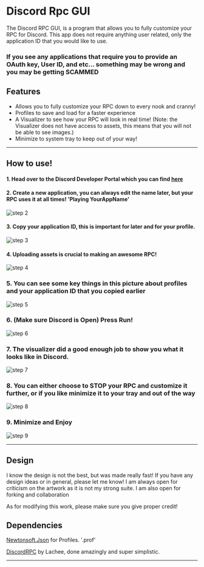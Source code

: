 # Discord Rpc GUI

The Discord RPC GUI, is a program that allows you to fully customize your RPC for Discord. This app does not require anything user related, only the application ID that you would like to use.

### If you see any applications that require you to provide an OAuth key, User ID, and etc... something may be wrong and you may be getting SCAMMED

## Features

* Allows you to fully customize your RPC down to every nook and cranny!
* Profiles to save and load for a faster experience
* A Visualizer to see how your RPC will look in real time! (Note: the Visualizer does not have access to assets, this means that you will not be able to see images.)
* Minimize to system tray to keep out of your way!

_________________________________________________



## How to use!

#### 1. Head over to the Discord Developer Portal which you can find [here](https://discord.com/developers/applications)

#### 2. Create a new application, you can always edit the name later, but your RPC uses it at all times! 'Playing YourAppName'
![step 2](https://github.com/BIGDummyHead/Discord-Rpc-GUI/blob/master/Steps/step%202.png)

#### 3. Copy your application ID, this is important for later and for your profile.
![step 3](https://github.com/BIGDummyHead/Discord-Rpc-GUI/blob/master/Steps/step%203.png)

#### 4. Uploading assets is crucial to making an awesome RPC!
![step 4](https://github.com/BIGDummyHead/Discord-Rpc-GUI/blob/master/Steps/step%204.png)

### 5. You can see some key things in this picture about profiles and your application ID that you copied earlier
![step 5](https://github.com/BIGDummyHead/Discord-Rpc-GUI/blob/master/Steps/step%205.png)

### 6. (Make sure Discord is Open) Press Run!
![step 6](https://github.com/BIGDummyHead/Discord-Rpc-GUI/blob/master/Steps/step%206.png)

### 7. The visualizer did a good enough job to show you what it looks like in Discord.
![step 7](https://github.com/BIGDummyHead/Discord-Rpc-GUI/blob/master/Steps/step%207.png)

### 8. You can either choose to STOP your RPC and customize it further, or if you like minimize it to your tray and out of the way
![step 8](https://github.com/BIGDummyHead/Discord-Rpc-GUI/blob/master/Steps/step%208.png)

### 9. Minimize and Enjoy
![step 9](https://github.com/BIGDummyHead/Discord-Rpc-GUI/blob/master/Steps/step%209.png)

_____________________________________________________________________________________

## Design

I know the design is not the best, but was made really fast! If you have any design ideas or in general, please let me know! I am always open for criticism on the artwork as it is not my strong suite. I am also open for forking and collaboration

As for modifying this work, please make sure you give proper credit!

## Dependencies

[Newtonsoft.Json](https://www.nuget.org/packages/Newtonsoft.Json/) for Profiles. '.prof'

[DiscordRPC](https://github.com/Lachee/discord-rpc-csharp) by Lachee, done amazingly and super simplistic.

_____________________________________________________________________________________

